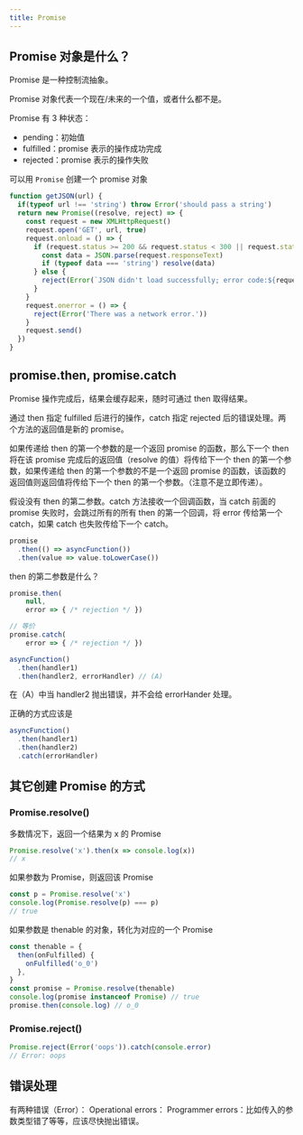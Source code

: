 ```yaml
---
title: Promise
---
```


## Promise 对象是什么？

Promise 是一种控制流抽象。

Promise 对象代表一个现在/未来的一个值，或者什么都不是。

Promise 有 3 种状态：

- pending：初始值
- fulfilled：promise 表示的操作成功完成
- rejected：promise 表示的操作失败

可以用 `Promise` 创建一个 promise 对象

``` javascript
function getJSON(url) {
  if(typeof url !== 'string') throw Error('should pass a string')
  return new Promise((resolve, reject) => {
    const request = new XMLHttpRequest()
    request.open('GET', url, true)
    request.onload = () => {
      if (request.status >= 200 && request.status < 300 || request.status === 304) {
        const data = JSON.parse(request.responseText)
        if (typeof data === 'string') resolve(data)
      } else {
        reject(Error(`JSON didn't load successfully; error code:${request.statusText}`))
      }
    }
    request.onerror = () => {
      reject(Error('There was a network error.'))
    }
    request.send()
  })
}
```

## promise.then, promise.catch

Promise 操作完成后，结果会缓存起来，随时可通过 then 取得结果。

通过 then 指定 fulfilled 后进行的操作，catch 指定 rejected 后的错误处理。两个方法的返回值是新的 promise。

如果传递给 then 的第一个参数的是一个返回 promise 的函数，那么下一个 then 将在该 promise 完成后的返回值（resolve 的值）将传给下一个 then 的第一个参数，如果传递给 then 的第一个参数的不是一个返回 promise 的函数，该函数的返回值则返回值将传给下一个 then 的第一个参数。（注意不是立即传递）。

假设没有 then 的第二参数。catch 方法接收一个回调函数，当 catch 前面的 promise 失败时，会跳过所有的所有 then 的第一个回调，将 error 传给第一个 catch，如果 catch 也失败传给下一个 catch。

``` javascript
promise
  .then(() => asyncFunction())
  .then(value => value.toLowerCase())
```

then 的第二参数是什么？

``` javascript
promise.then(
    null,
    error => { /* rejection */ })

// 等价
promise.catch(
    error => { /* rejection */ })
```

``` javascript
asyncFunction()
  .then(handler1)
  .then(handler2, errorHandler) // (A)
```

在（A）中当 handler2 抛出错误，并不会给 errorHander 处理。

正确的方式应该是

``` javascript
asyncFunction()
  .then(handler1)
  .then(handler2)
  .catch(errorHandler)
```

## 其它创建 Promise 的方式

### Promise.resolve()

多数情况下，返回一个结果为 x 的 Promise

``` javascript
Promise.resolve('x').then(x => console.log(x))
// x
```

如果参数为 Promise，则返回该 Promise
```javascript
const p = Promise.resolve('x')
console.log(Promise.resolve(p) === p)
// true
```

如果参数是 thenable 的对象，转化为对应的一个 Promise

``` javascript
const thenable = {
  then(onFulfilled) {
    onFulfilled('o_0')
  },
}
const promise = Promise.resolve(thenable)
console.log(promise instanceof Promise) // true
promise.then(console.log) // o_0
```

### Promise.reject()

``` javascript
Promise.reject(Error('oops')).catch(console.error)
// Error: oops
```

## 错误处理

有两种错误（Error）：
Operational errors：
 Programmer errors：比如传入的参数类型错了等等，应该尽快抛出错误。
